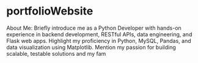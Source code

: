 # portfolioWebsite
About Me: Briefly introduce me as a Python Developer with hands-on experience in backend development, RESTful APIs, data engineering, and Flask web apps. Highlight my proficiency in Python, MySQL, Pandas, and data visualization using Matplotlib. Mention my passion for building scalable, testable solutions and my fam
